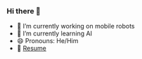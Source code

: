 ### Hi there 👋

- 🔭 I’m currently working on mobile robots
- 🌱 I’m currently learning AI
- 😄 Pronouns: He/Him
- :page_with_curl: [Resume](https://drive.google.com/file/d/1q0JOQFhiKU8Qmo4IzenLnlE41GDokX9v/view?usp=sharing)

<!--
**TuanMinhNguyen15/TuanMinhNguyen15** is a ✨ _special_ ✨ repository because its `README.md` (this file) appears on your GitHub profile.

Here are some ideas to get you started:

- 🔭 I’m currently working on ...
- 🌱 I’m currently learning ...
- 👯 I’m looking to collaborate on ...
- 🤔 I’m looking for help with ...
- 💬 Ask me about ...
- 📫 How to reach me: ...
- 😄 Pronouns: ...
- ⚡ Fun fact: ...
-->
